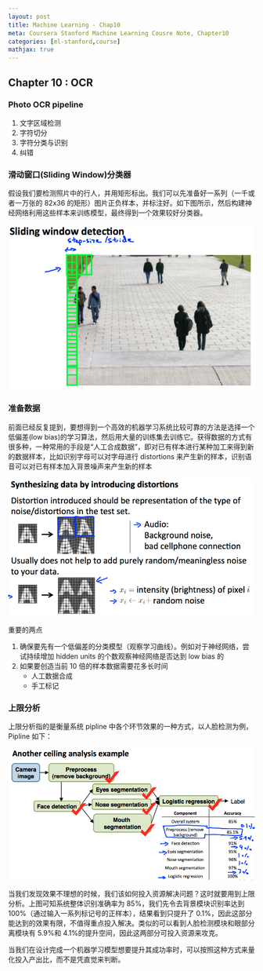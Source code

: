 ```yaml
---
layout: post
title: Machine Learning - Chap10
meta: Coursera Stanford Machine Learning Cousre Note, Chapter10
categories: [ml-stanford,course]
mathjax: true
---
```


## Chapter 10 : OCR

### Photo OCR pipeline

1. 文字区域检测
2. 字符切分
3. 字符分类与识别
4. 纠错

### 滑动窗口(Sliding Window)分类器

假设我们要检测照片中的行人，并用矩形标出。我们可以先准备好一系列（一千或者一万张的 82x36 的矩形）图片正负样本，并标注好。如下图所示，然后构建神经网络利用这些样本来训练模型，最终得到一个效果较好分类器。

![](/assets/images/2017/09/ml-12-1.png)

### 准备数据

前面已经反复提到，要想得到一个高效的机器学习系统比较可靠的方法是选择一个低偏差(low bias)的学习算法，然后用大量的训练集去训练它。获得数据的方式有很多种，一种常用的手段是“人工合成数据”，即对已有样本进行某种加工来得到新的数据样本，比如识别字母可以对字母进行 distortions 来产生新的样本，识别语音可以对已有样本加入背景噪声来产生新的样本

![](/assets/images/2017/09/ml-12-2.png)

重要的两点

1. 确保要先有一个低偏差的分类模型（观察学习曲线）。例如对于神经网络，尝试持续增加 hidden units 的个数观察神经网络是否达到 low bias 的
2. 如果要创造当前 10 倍的样本数据需要花多长时间
   * 人工数据合成
   * 手工标记

### 上限分析

上限分析指的是衡量系统 pipline 中各个环节效果的一种方式，以人脸检测为例，Pipline 如下：

![](/assets/images/2017/09/ml-12-3.png)

当我们发现效果不理想的时候，我们该如何投入资源解决问题？这时就要用到上限分析。上图可知系统整体识别准确率为 85%，我们先令去背景模块识别率达到 100%（通过输入一系列标记号的正样本），结果看到只提升了 0.1%，因此这部分能达到的效果有限，不值得重点投入解决。类似的可以看到人脸检测模块和眼部分离模块有 5.9%和 4.1%的提升空间，因此这两部分可投入资源来攻克。

当我们在设计完成一个机器学习模型想要提升其成功率时，可以按照这种方式来量化投入产出比，而不是凭直觉来判断。

